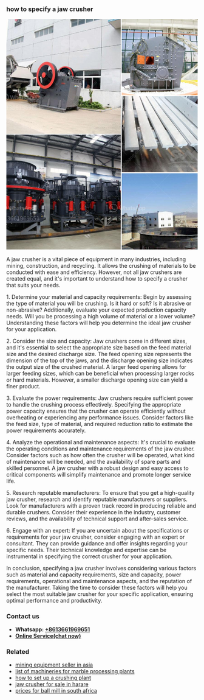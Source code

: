 <h3>how to specify a jaw crusher</h3><img src='1708408198.jpg' alt=''><p>A jaw crusher is a vital piece of equipment in many industries, including mining, construction, and recycling. It allows the crushing of materials to be conducted with ease and efficiency. However, not all jaw crushers are created equal, and it's important to understand how to specify a crusher that suits your needs.</p><p>1. Determine your material and capacity requirements: Begin by assessing the type of material you will be crushing. Is it hard or soft? Is it abrasive or non-abrasive? Additionally, evaluate your expected production capacity needs. Will you be processing a high volume of material or a lower volume? Understanding these factors will help you determine the ideal jaw crusher for your application.</p><p>2. Consider the size and capacity: Jaw crushers come in different sizes, and it's essential to select the appropriate size based on the feed material size and the desired discharge size. The feed opening size represents the dimension of the top of the jaws, and the discharge opening size indicates the output size of the crushed material. A larger feed opening allows for larger feeding sizes, which can be beneficial when processing larger rocks or hard materials. However, a smaller discharge opening size can yield a finer product.</p><p>3. Evaluate the power requirements: Jaw crushers require sufficient power to handle the crushing process effectively. Specifying the appropriate power capacity ensures that the crusher can operate efficiently without overheating or experiencing any performance issues. Consider factors like the feed size, type of material, and required reduction ratio to estimate the power requirements accurately.</p><p>4. Analyze the operational and maintenance aspects: It's crucial to evaluate the operating conditions and maintenance requirements of the jaw crusher. Consider factors such as how often the crusher will be operated, what kind of maintenance will be needed, and the availability of spare parts and skilled personnel. A jaw crusher with a robust design and easy access to critical components will simplify maintenance and promote longer service life.</p><p>5. Research reputable manufacturers: To ensure that you get a high-quality jaw crusher, research and identify reputable manufacturers or suppliers. Look for manufacturers with a proven track record in producing reliable and durable crushers. Consider their experience in the industry, customer reviews, and the availability of technical support and after-sales service.</p><p>6. Engage with an expert: If you are uncertain about the specifications or requirements for your jaw crusher, consider engaging with an expert or consultant. They can provide guidance and offer insights regarding your specific needs. Their technical knowledge and expertise can be instrumental in specifying the correct crusher for your application.</p><p>In conclusion, specifying a jaw crusher involves considering various factors such as material and capacity requirements, size and capacity, power requirements, operational and maintenance aspects, and the reputation of the manufacturer. Taking the time to consider these factors will help you select the most suitable jaw crusher for your specific application, ensuring optimal performance and productivity.</p><h3>Contact us</h3><ul><li><strong>Whatsapp:&nbsp;<a href="https://wa.me/8613661969651">+8613661969651</a></strong></li><li><a href="https://swt.shibang-china.com/?git&amp;zhl&amp;how to specify a jaw crusher"><strong>Online Service(chat now)</strong></a></li></ul><h3>Related</h3><ul><li><a href='mining equipment seller in asia.md'>mining equipment seller in asia</a></li><li><a href='list of machineries for marble processing plants.md'>list of machineries for marble processing plants</a></li><li><a href='how to set up a crushing plant.md'>how to set up a crushing plant</a></li><li><a href='jaw crusher for sale in harare.md'>jaw crusher for sale in harare</a></li><li><a href='prices for ball mill in south africa.md'>prices for ball mill in south africa</a></li></ul>